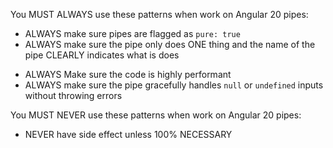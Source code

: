You MUST ALWAYS use these patterns when work on Angular 20 pipes:
- ALWAYS make sure pipes are flagged as `pure: true`
- ALWAYS make sure the pipe only does ONE thing and the name of the pipe CLEARLY indicates what is does
<!--
Since this code can runn very often, performance is more of a concern than normal
-->
- ALWAYS Make sure the code is highly performant
- ALWAYS make sure the pipe gracefully handles `null` or `undefined` inputs without throwing errors

You MUST NEVER use these patterns when work on Angular 20 pipes:
- NEVER have side effect unless 100% NECESSARY
